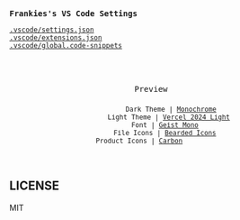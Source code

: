 <samp><b>Frankies's VS Code Settings</b></samp>

[`.vscode/settings.json`](./.vscode/settings.json)<br>
[`.vscode/extensions.json`](./.vscode/extensions.json)<br>
[`.vscode/global.code-snippets`](./.vscode/global.code-snippets)

<br>
<br>
<p align="center"><samp>Preview</samp></p>

<p align="center">
<img src="">
<img src="">
<sub><samp>&nbsp;&nbsp;&nbsp;&nbsp;&nbsp;&nbsp;&nbsp;&nbsp;&nbsp;Dark Theme | <a href="https://marketplace.visualstudio.com/items?itemName=anotherglitchinthematrix.monochrome">Monochrome</a><br>&nbsp;&nbsp;&nbsp;&nbsp;&nbsp;&nbsp;&nbsp;&nbsp;&nbsp;Light Theme | <a href="https://github.com/Railly/one-hunter-vscode">Vercel 2024 Light</a><br>
&nbsp;&nbsp;&nbsp;&nbsp;&nbsp;&nbsp;&nbsp;Font | <a href="https://vercel.com/font">Geist Mono</a><br>
&nbsp;&nbsp;&nbsp;&nbsp;&nbsp;&nbsp;&nbsp;File Icons | <a href="https://marketplace.visualstudio.com/items?itemName=BeardedBear.beardedicons">Bearded Icons</a><br>
Product Icons | <a href="https://github.com/antfu/vscode-icons-carbon">Carbon</a>&nbsp;&nbsp;&nbsp;&nbsp;&nbsp;&nbsp;</samp></sub>
</p>

<br>

## LICENSE

MIT
